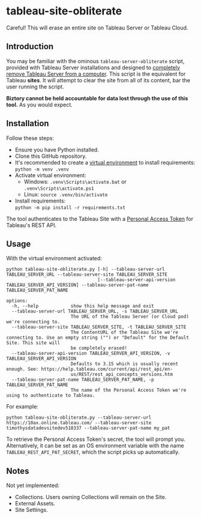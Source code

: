 # tableau-site-obliterate
Careful! This will erase an entire site on Tableau Server or Tableau Cloud.

## Introduction

You may be familiar with the ominous `tableau-server-obliterate` script, provided with Tableau Server installations and designed to [completely remove Tableau Server from a computer](https://help.tableau.com/current/server/en-us/remove_tableau.htm). This script is the equivalent for Tableau **sites**. It will attempt to clear the site from all of its content, bar the user running the script.

**Biztory cannot be held accountable for data lost through the use of this tool.** As you would expect.

## Installation

Follow these steps:

* Ensure you have Python installed.
* Clone this GitHub repository.
* It's recommended to create a [virtual environment](https://docs.python.org/3/library/venv.html) to install requirements:  
  `python -m venv .venv`
* Activate virtual environment:
  * Windows: `.venv\Scripts\activate.bat` or `.venv\Scripts\activate.ps1`
  * Linux: `source .venv/bin/activate`
* Install requirements:  
  `python -m pip install -r requirements.txt`

The tool authenticates to the Tableau Site with a [Personal Access Token](https://help.tableau.com/current/server/en-us/security_personal_access_tokens.htm) for Tableau's REST API.

## Usage

With the virtual environment activated:


```
python tableau-site-obliterate.py [-h] --tableau-server-url TABLEAU_SERVER_URL --tableau-server-site TABLEAU_SERVER_SITE
                                  [--tableau-server-api-version TABLEAU_SERVER_API_VERSION] --tableau-server-pat-name TABLEAU_SERVER_PAT_NAME

options:
  -h, --help            show this help message and exit
  --tableau-server-url TABLEAU_SERVER_URL, -s TABLEAU_SERVER_URL
                        The URL of the Tableau Server (or Cloud pod) we're connecting to.
  --tableau-server-site TABLEAU_SERVER_SITE, -t TABLEAU_SERVER_SITE
                        The ContentURL of the Tableau Site we're connecting to. Use an empty string ("") or "Default" for the Default Site. This site will
                        be completely erased!
  --tableau-server-api-version TABLEAU_SERVER_API_VERSION, -v TABLEAU_SERVER_API_VERSION
                        Defaults to 3.15 which is usually recent enough. See: https://help.tableau.com/current/api/rest_api/en-
                        us/REST/rest_api_concepts_versions.htm
  --tableau-server-pat-name TABLEAU_SERVER_PAT_NAME, -p TABLEAU_SERVER_PAT_NAME
                        The name of the Personal Access Token we're using to authenticate to Tableau.
```

For example:

`python tableau-site-obliterate.py --tableau-server-url https://10ax.online.tableau.com/ --tableau-server-site timothysdatadevsitedev518337 --tableau-server-pat-name my_pat`

To retrieve the Personal Access Token's secret, the tool will prompt you. Alternatively, it can be set as an OS environment variable with the name `TABLEAU_REST_API_PAT_SECRET`, which the script picks up automatically.

## Notes

Not yet implemented:

* Collections. Users owning Collections will remain on the Site.
* External Assets.
* Site Settings.